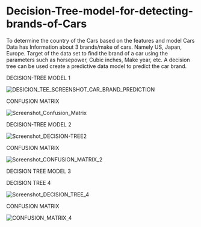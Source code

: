 # Decision-Tree-model-for-detecting-brands-of-Cars
To determine the country of the Cars based on the features and model
Cars Data has Information about 3 brands/make of cars. Namely US, Japan, Europe. Target of the data set to find the brand of a car using the parameters such as horsepower, Cubic inches, Make year, etc.
A decision tree can be used create a predictive data model to predict the car brand.


DECISION-TREE MODEL 1



![DESICION_TEE_SCREENSHOT_CAR_BRAND_PREDICTION](https://user-images.githubusercontent.com/35908804/190478490-4b7dc1d5-fac3-4f69-9e40-61797e57e5b4.jpg)



CONFUSION MATRIX



![Screenshot_Confusion_Matrix](https://user-images.githubusercontent.com/35908804/190480833-6af26e20-c6ca-481e-87a8-08c7f5e10521.jpg)





DECISION-TREE MODEL 2




![Screenshot_DECISION-TREE2](https://user-images.githubusercontent.com/35908804/190481957-4f0177b6-676a-4df4-858f-236437c18763.jpg)










CONFUSION MATRIX






![Screenshot_CONFUSION_MATRIX_2](https://user-images.githubusercontent.com/35908804/190482858-042ec993-fe23-42f8-836d-523184b83a08.jpg)





DECISION TREE MODEL 3





DECISION TREE 4




![Screenshot_DECISION_TREE_4](https://user-images.githubusercontent.com/35908804/190536979-8862fb2b-cb37-494f-a82a-87354d2d2989.jpg)







CONFUSION MATRIX




![CONFUSION_MATRIX_4](https://user-images.githubusercontent.com/35908804/190537002-1ef28190-ba7a-4683-bc7f-3e13dc8a923d.jpg)


